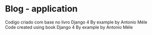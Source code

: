 # Blog - application
Codigo criado com base no livro Django 4  By example by Antonio Méle
Code created using book Django 4  By example by Antonio Méle
